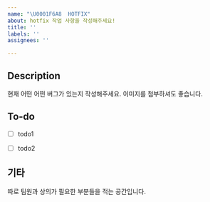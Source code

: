 ```yaml
---
name: "\U0001F6A8  HOTFIX"
about: hotfix 작업 사항을 작성해주세요!
title: ''
labels: ''
assignees: ''

---
```


## Description
현재 어떤 어떤 버그가 있는지 작성해주세요. 이미지를 첨부하셔도 좋습니다.

## To-do
- [ ] todo1
- [ ] todo2


## 기타
따로 팀원과 상의가 필요한 부분들을 적는 공간입니다.
